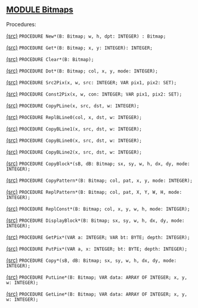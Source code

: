 
## [MODULE Bitmaps](https://github.com/io-core/Paint/blob/main/Bitmaps.Mod)

Procedures:


[(src)](https://github.com/io-core/Paint/blob/main/Bitmaps.Mod#L11) `PROCEDURE New*(B: Bitmap; w, h, dpt: INTEGER) : Bitmap;`

[(src)](https://github.com/io-core/Paint/blob/main/Bitmaps.Mod#L23) `PROCEDURE Get*(B: Bitmap; x, y: INTEGER): INTEGER;`

[(src)](https://github.com/io-core/Paint/blob/main/Bitmaps.Mod#L31) `PROCEDURE Clear*(B: Bitmap);`

[(src)](https://github.com/io-core/Paint/blob/main/Bitmaps.Mod#L43) `PROCEDURE Dot*(B: Bitmap; col, x, y, mode: INTEGER);`

[(src)](https://github.com/io-core/Paint/blob/main/Bitmaps.Mod#L60) `PROCEDURE Src2Pix(x, w, src: INTEGER; VAR pix1, pix2: SET);`

[(src)](https://github.com/io-core/Paint/blob/main/Bitmaps.Mod#L80) `PROCEDURE Const2Pix(x, w, con: INTEGER; VAR pix1, pix2: SET);`

[(src)](https://github.com/io-core/Paint/blob/main/Bitmaps.Mod#L100) `PROCEDURE CopyPLine(x, src, dst, w: INTEGER);`

[(src)](https://github.com/io-core/Paint/blob/main/Bitmaps.Mod#L120) `PROCEDURE ReplBLine0(col, x, dst, w: INTEGER);`

[(src)](https://github.com/io-core/Paint/blob/main/Bitmaps.Mod#L143) `PROCEDURE CopyBLine1(x, src, dst, w: INTEGER);`

[(src)](https://github.com/io-core/Paint/blob/main/Bitmaps.Mod#L159) `PROCEDURE CopyBLine0(x, src, dst, w: INTEGER);`

[(src)](https://github.com/io-core/Paint/blob/main/Bitmaps.Mod#L169) `PROCEDURE CopyBLine2(x, src, dst, w: INTEGER);`

[(src)](https://github.com/io-core/Paint/blob/main/Bitmaps.Mod#L183) `PROCEDURE CopyBlock*(sB, dB: Bitmap; sx, sy, w, h, dx, dy, mode: INTEGER);`

[(src)](https://github.com/io-core/Paint/blob/main/Bitmaps.Mod#L209) `PROCEDURE CopyPattern*(B: Bitmap; col, pat, x, y, mode: INTEGER);`

[(src)](https://github.com/io-core/Paint/blob/main/Bitmaps.Mod#L225) `PROCEDURE ReplPattern*(B: Bitmap; col, pat, X, Y, W, H, mode: INTEGER);`

[(src)](https://github.com/io-core/Paint/blob/main/Bitmaps.Mod#L249) `PROCEDURE ReplConst*(B: Bitmap; col, x, y, w, h, mode: INTEGER);`

[(src)](https://github.com/io-core/Paint/blob/main/Bitmaps.Mod#L264) `PROCEDURE DisplayBlock*(B: Bitmap; sx, sy, w, h, dx, dy, mode: INTEGER);`

[(src)](https://github.com/io-core/Paint/blob/main/Bitmaps.Mod#L291) `PROCEDURE GetPix*(VAR a: INTEGER; VAR bt: BYTE; depth: INTEGER);`

[(src)](https://github.com/io-core/Paint/blob/main/Bitmaps.Mod#L308) `PROCEDURE PutPix*(VAR a, x: INTEGER; bt: BYTE; depth: INTEGER);`

[(src)](https://github.com/io-core/Paint/blob/main/Bitmaps.Mod#L317) `PROCEDURE Copy*(sB, dB: Bitmap; sx, sy, w, h, dx, dy, mode: INTEGER);`

[(src)](https://github.com/io-core/Paint/blob/main/Bitmaps.Mod#L323) `PROCEDURE PutLine*(B: Bitmap; VAR data: ARRAY OF INTEGER; x, y, w: INTEGER);`

[(src)](https://github.com/io-core/Paint/blob/main/Bitmaps.Mod#L335) `PROCEDURE GetLine*(B: Bitmap; VAR data: ARRAY OF INTEGER; x, y, w: INTEGER);`
